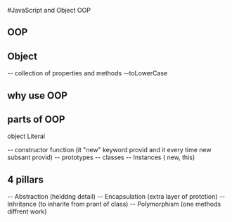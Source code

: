 #JavaScript and Object OOP


## OOP

## Object 
-- collection of properties and methods 
--toLowerCase

## why use OOP

## parts of OOP
object Literal 

-- constructor function (it "new" keyword provid and it every time new subsant provid)
-- prototypes 
-- classes 
-- Instances ( new, this)



## 4 pillars
-- Abstraction (heiddng detail)
-- Encapsulation (extra layer of protction)
-- Inhritance (to inharite from prant of class)
-- Polymorphism (one methods diffrent work)
